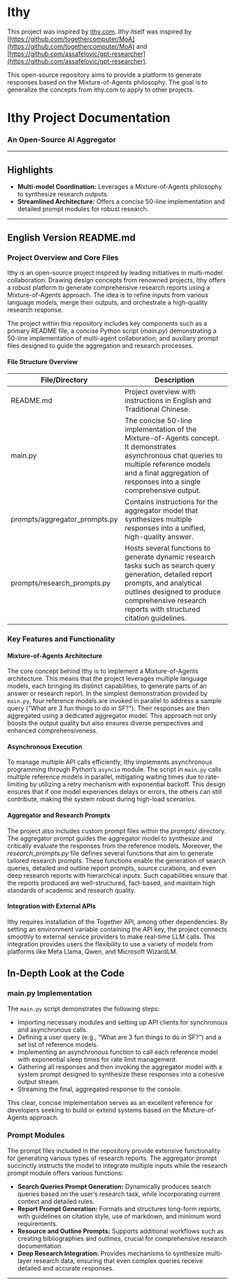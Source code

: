 # Ithy

This project was inspired by [ithy.com](https://ithy.com). Ithy itself was inspired by [https://github.com/togethercomputer/MoA](https://github.com/togethercomputer/MoA) and [https://github.com/assafelovic/gpt-researcher](https://github.com/assafelovic/gpt-researcher).

This open-source repository aims to provide a platform to generate responses based on the Mixture-of-Agents philosophy. The goal is to generalize the concepts from ithy.com to apply to other projects.

Ithy Project Documentation
==========================

### An Open-Source AI Aggregator

---

Highlights
----------

* **Multi-model Coordination:** Leverages a Mixture-of-Agents philosophy to synthesize research outputs.
* **Streamlined Architecture:** Offers a concise 50-line implementation and detailed prompt modules for robust research.

---

English Version README.md
-------------------------

### Project Overview and Core Files

Ithy is an open-source project inspired by leading initiatives in multi-model collaboration. Drawing design concepts from renowned projects, Ithy offers a robust platform to generate comprehensive research reports using a Mixture-of-Agents approach. The idea is to refine inputs from various language models, merge their outputs, and orchestrate a high-quality research response.

The project within this repository includes key components such as a primary README file, a concise Python script (*main.py*) demonstrating a 50-line implementation of multi-agent collaboration, and auxiliary prompt files designed to guide the aggregation and research processes.

#### File Structure Overview

| File/Directory | Description |
| --- | --- |
| README.md | Project overview with instructions in English and Traditional Chinese. |
| main.py | The concise 50-line implementation of the Mixture-of-Agents concept. It demonstrates asynchronous chat queries to multiple reference models and a final aggregation of responses into a single comprehensive output. |
| prompts/aggregator\_prompts.py | Contains instructions for the aggregator model that synthesizes multiple responses into a unified, high-quality answer. |
| prompts/research\_prompts.py | Hosts several functions to generate dynamic research tasks such as search query generation, detailed report prompts, and analytical outlines designed to produce comprehensive research reports with structured citation guidelines. |

### Key Features and Functionality

#### Mixture-of-Agents Architecture

The core concept behind Ithy is to implement a Mixture-of-Agents architecture. This means that the project leverages multiple language models, each bringing its distinct capabilities, to generate parts of an answer or research report. In the simplest demonstration provided by `main.py`, four reference models are invoked in parallel to address a sample query ("What are 3 fun things to do in SF?"). Their responses are then aggregated using a dedicated aggregator model. This approach not only boosts the output quality but also ensures diverse perspectives and enhanced comprehensiveness.

#### Asynchronous Execution

To manage multiple API calls efficiently, Ithy implements asynchronous programming through Python’s `asyncio` module. The script in `main.py` calls multiple reference models in parallel, mitigating waiting times due to rate-limiting by utilizing a retry mechanism with exponential backoff. This design ensures that if one model experiences delays or errors, the others can still contribute, making the system robust during high-load scenarios.

#### Aggregator and Research Prompts

The project also includes custom prompt files within the *prompts/* directory. The aggregator prompt guides the aggregator model to synthesize and critically evaluate the responses from the reference models. Moreover, the *research\_prompts.py* file defines several functions that aim to generate tailored research prompts. These functions enable the generation of search queries, detailed and outline report prompts, source curations, and even deep research reports with hierarchical inputs. Such capabilities ensure that the reports produced are well-structured, fact-based, and maintain high standards of academic and research quality.

#### Integration with External APIs

Ithy requires installation of the Together API, among other dependencies. By setting an environment variable containing the API key, the project connects smoothly to external service providers to make real-time LLM calls. This integration provides users the flexibility to use a variety of models from platforms like Meta Llama, Qwen, and Microsoft WizardLM.


In-Depth Look at the Code
-------------------------

### main.py Implementation

The `main.py` script demonstrates the following steps:

* Importing necessary modules and setting up API clients for synchronous and asynchronous calls.
* Defining a user query (e.g., “What are 3 fun things to do in SF?”) and a set list of reference models.
* Implementing an asynchronous function to call each reference model with exponential sleep times for rate limit management.
* Gathering all responses and then invoking the aggregator model with a system prompt designed to synthesize these responses into a cohesive output stream.
* Streaming the final, aggregated response to the console.

This clear, concise implementation serves as an excellent reference for developers seeking to build or extend systems based on the Mixture-of-Agents approach.

### Prompt Modules

The prompt files included in the repository provide extensive functionality for generating various types of research reports. The aggregator prompt succinctly instructs the model to integrate multiple inputs while the research prompt module offers various functions:

* **Search Queries Prompt Generation:** Dynamically produces search queries based on the user’s research task, while incorporating current context and detailed rules.
* **Report Prompt Generation:** Formats and structures long-form reports, with guidelines on citation style, use of markdown, and minimum word requirements.
* **Resource and Outline Prompts:** Supports additional workflows such as creating bibliographies and outlines, crucial for comprehensive research documentation.
* **Deep Research Integration:** Provides mechanisms to synthesize multi-layer research data, ensuring that even complex queries receive detailed and accurate responses.

---
